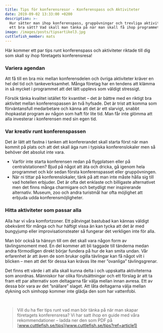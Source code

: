 ```yaml
---
title: Tips för konferensresor - Konferenspass och Aktiviteter
date: 2019-09-02 13:33:00 +0200
description: >-
  Hur sätter man ihop konferenspass, gruppövningar och trevliga aktiviteter på
  ett bra sätt? Vad skall man tänka på när man skall få ihop programmet?
image: /images/posts/tipsartikel3.jpg
cuttlefish_member: mats
---
```


H&auml;r kommer ett par tips runt konferenspass och aktiviteter riktade till dig som skall sy ihop företagets konferensresa\!

### Variera agendan

Att f&aring; till en bra mix mellan konferensdelen och övriga aktiviteter kr&auml;ver en hel del tid och tankeverksamhet. M&aring;nga företag har en tendens att kl&auml;mma in s&aring; mycket i programmet att det l&auml;tt upplevs som v&auml;ldigt stressigt.

Försök t&auml;nka kvalitet ist&auml;llet för kvantitet – det &auml;r b&auml;ttre med en riktigt bra aktivitet mellan konferenspassen &auml;n tv&aring; hyfsade. Det &auml;r trist att komma som förv&auml;ntansfull medarbetare och k&auml;nna att det &auml;r ett slarvigt, snabbt ihopkastat program av n&aring;gon som haft för lite tid. Man f&aring;r inte glömma att alla investerar i konferensen med sin egen tid.

### Var kreativ runt konferenspassen

Det &auml;r l&auml;tt att fastna i tanken att konfererandet skall starta först n&auml;r man kommit p&aring; plats och att det skall &auml;ga rum i typiska konferenslokaler men s&aring; behöver det absolut inte vara.

* Varför inte starta konferensen redan p&aring; flygplatsen eller p&aring; centralstationen? Bjud p&aring; n&aring;got att &auml;ta och dricka, g&aring; igenom hela programmet och kör sedan första konferenspasset eller gruppövningen.
* N&auml;r ni tittar p&aring; konferenslokaler, t&auml;nk p&aring; att man inte m&aring;ste h&aring;lla sig till vad hotellen erbjuder. Det &auml;r ofta det enklaste och billigaste alternativet men det finns m&aring;nga charmigare och betydligt mer inspirerande alternativ. Museum, zoo och andra turistm&aring;l har ofta möjlighet att erbjuda udda konferensmöjligheter.

### Hitta aktiviteter som passar alla

Alla har vi v&aring;ra komfortzoner. Ett p&aring;tvingat bastubad kan k&auml;nnas v&auml;ldigt obekv&auml;mt för m&aring;nga och hur h&auml;ftigt vissa &auml;n kan tycka att det &auml;r med bungyjump eller improvisationsteater s&aring; fungerar det verkligen inte för alla.

Man bör ocks&aring; ta h&auml;nsyn till om det skall vara n&aring;gon form av t&auml;vlingsmoment med. En del kommer att bli taggade till t&auml;nderna medan andra förmodligen direkt börjar fundera p&aring; hur de kan smita undan. V&aring;r erfarenhet &auml;r att &auml;ven de som brukar ogilla t&auml;vlingar kan f&aring; n&aring;got vilt i blicken – men att det för dessa kan kr&auml;vas lite mer ”ovanliga” t&auml;vlingsgrenar.

Det finns ett v&auml;rde i att alla skall kunna delta i och uppskatta aktiviteterna som anordnas. M&auml;nniskor har olika föruts&auml;ttningar och ett förslag &auml;r att ta fram ett par alternativ som deltagarna f&aring;r v&auml;lja mellan innan avresa. Ett av dessa bör vara av det ”sn&auml;llare” slaget. Att l&aring;ta deltagarna v&auml;lja mellan dykning och simhopp kommer inte gl&auml;dja den som har vattenfobi.

&nbsp;

> Vill du ha fler tips runt vad man bör t&auml;nka p&aring; n&auml;r man skapar företagets konferensresa? Vi har satt ihop en guide med v&aring;ra rekommendationer – ladda ner den som PDF p&aring; [www.cuttlefish.se/tips](www.cuttlefish.se/tips?ref=article1)